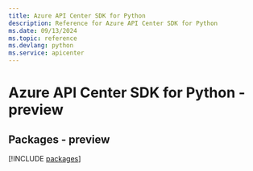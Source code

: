 ```yaml
---
title: Azure API Center SDK for Python
description: Reference for Azure API Center SDK for Python
ms.date: 09/13/2024
ms.topic: reference
ms.devlang: python
ms.service: apicenter
---
```

# Azure API Center SDK for Python - preview
## Packages - preview
[!INCLUDE [packages](api-center-index.md)]